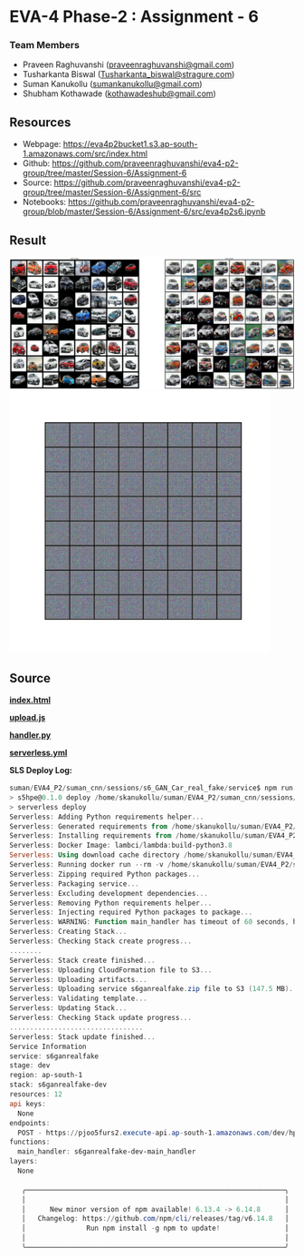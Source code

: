 # EVA-4 Phase-2 : Assignment - 6

### Team Members

- Praveen Raghuvanshi (praveenraghuvanshi@gmail.com)
- Tusharkanta Biswal (Tusharkanta_biswal@stragure.com)
- Suman Kanukollu (sumankanukollu@gmail.com)
- Shubham Kothawade (kothawadeshub@gmail.com)

## Resources

- Webpage: https://eva4p2bucket1.s3.ap-south-1.amazonaws.com/src/index.html
- Github: https://github.com/praveenraghuvanshi/eva4-p2-group/tree/master/Session-6/Assignment-6
- Source: https://github.com/praveenraghuvanshi/eva4-p2-group/tree/master/Session-6/Assignment-6/src
- Notebooks: https://github.com/praveenraghuvanshi/eva4-p2-group/blob/master/Session-6/Assignment-6/src/eva4p2s6.ipynb

## Result

<img src=".\assets\gans-real-fake.png" alt="GAN - Real Vs Fake" style="zoom:80%;" />



<img src=".\assets\gans-cars.gif" alt="Gans on cars" style="zoom:80%;" />





## Source

**[index.html](src/index.html)**

**[upload.js](src/js/upload.js)**

**[handler.py](src/serverless/handler.py)**

**[serverless.yml](src/serverless/serverless.yml)**

**SLS Deploy Log:**

```powershell
suman/EVA4_P2/suman_cnn/sessions/s6_GAN_Car_real_fake/service$ npm run deploy
> s5hpe@0.1.0 deploy /home/skanukollu/suman/EVA4_P2/suman_cnn/sessions/s6_GAN_Car_real_fake/service
> serverless deploy
Serverless: Adding Python requirements helper...
Serverless: Generated requirements from /home/skanukollu/suman/EVA4_P2/suman_cnn/sessions/s6_GAN_Car_real_fake/service/requirements.txt in /home/skanukollu/suman/EVA4_P2/suman_cnn/sessions/s6_GAN_Car_real_fake/service/.serverless/requirements.txt...
Serverless: Installing requirements from /home/skanukollu/suman/EVA4_P2/suman_cnn/sessions/s6_GAN_Car_real_fake/service/cache/065286d65030f853e76cf0d82e82c9f58988768f8bd835d4d06751b8de94307c_slspyc/requirements.txt ...
Serverless: Docker Image: lambci/lambda:build-python3.8
Serverless: Using download cache directory /home/skanukollu/suman/EVA4_P2/suman_cnn/sessions/s6_GAN_Car_real_fake/service/cache/downloadCacheslspyc
Serverless: Running docker run --rm -v /home/skanukollu/suman/EVA4_P2/suman_cnn/sessions/s6_GAN_Car_real_fake/service/cache/065286d65030f853e76cf0d82e82c9f58988768f8bd835d4d06751b8de94307c_slspyc\:/var/task\:z -v /home/skanukollu/suman/EVA4_P2/suman_cnn/sessions/s6_GAN_Car_real_fake/service/cache/downloadCacheslspyc\:/var/useDownloadCache\:z lambci/lambda\:build-python3.8 /bin/sh -c 'chown -R 0\\:0 /var/useDownloadCache && python3.8 -m pip install -t /var/task/ -r /var/task/requirements.txt --cache-dir /var/useDownloadCache && chown -R 1002\\:1002 /var/task && chown -R 1002\\:1002 /var/useDownloadCache'...
Serverless: Zipping required Python packages...
Serverless: Packaging service...
Serverless: Excluding development dependencies...
Serverless: Removing Python requirements helper...
Serverless: Injecting required Python packages to package...
Serverless: WARNING: Function main_handler has timeout of 60 seconds, however, it's attached to API Gateway so it's automatically limited to 30 seconds.
Serverless: Creating Stack...
Serverless: Checking Stack create progress...
........
Serverless: Stack create finished...
Serverless: Uploading CloudFormation file to S3...
Serverless: Uploading artifacts...
Serverless: Uploading service s6ganrealfake.zip file to S3 (147.5 MB)...
Serverless: Validating template...
Serverless: Updating Stack...
Serverless: Checking Stack update progress...
.................................
Serverless: Stack update finished...
Service Information
service: s6ganrealfake
stage: dev
region: ap-south-1
stack: s6ganrealfake-dev
resources: 12
api keys:
  None
endpoints:
  POST - https://pjoo5furs2.execute-api.ap-south-1.amazonaws.com/dev/hpe
functions:
  main_handler: s6ganrealfake-dev-main_handler
layers:
  None

   ╭────────────────────────────────────────────────────────────────╮
   │                                                                │
   │      New minor version of npm available! 6.13.4 -> 6.14.8      │
   │   Changelog: https://github.com/npm/cli/releases/tag/v6.14.8   │
   │               Run npm install -g npm to update!                │
   │                                                                │
   ╰────────────────────────────────────────────────────────────────╯
```
